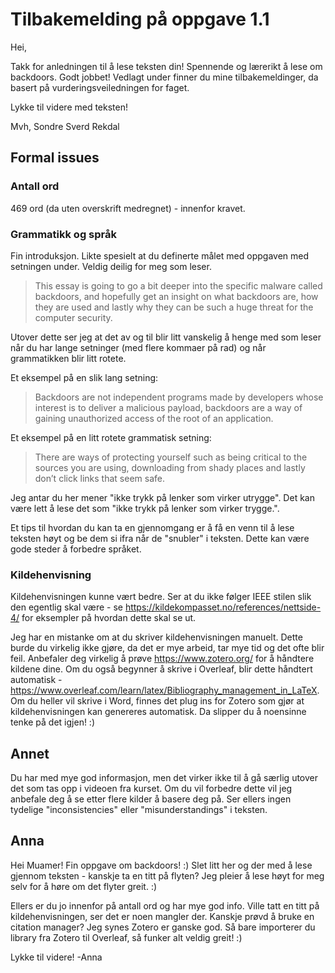 # Tilbakemelding på oppgave 1.1

Hei, 

Takk for anledningen til å lese teksten din! Spennende og lærerikt å lese om backdoors. Godt jobbet! Vedlagt under finner du mine tilbakemeldinger, da basert på vurderingsveiledningen for faget. 

Lykke til videre med teksten!

Mvh,
Sondre Sverd Rekdal

## Formal issues

### Antall ord
469 ord (da uten overskrift medregnet) - innenfor kravet. 


### Grammatikk og språk
Fin introduksjon. Likte spesielt at du definerte målet med oppgaven med setningen under. Veldig deilig for meg som leser.

> This essay is going to go a bit deeper into the specific malware called backdoors, and hopefully get an insight on what backdoors are, how they are used and lastly why they can be such a huge threat for the computer security.

Utover dette ser jeg at det av og til blir litt vanskelig å henge med som leser når du har lange setninger (med flere kommaer på rad) og når grammatikken blir litt rotete. 

Et eksempel på en slik lang setning: 

> Backdoors are not independent programs made by developers whose interest is to deliver a malicious payload, backdoors are a way of gaining unauthorized access of the root of an application.

Et eksempel på en litt rotete grammatisk setning:

> There are ways of protecting yourself such as being critical to the sources you are using, downloading from shady places and lastly don’t click links that seem safe.

Jeg antar du her mener "ikke trykk på lenker som virker utrygge". Det kan være lett å lese det som "ikke trykk på lenker som virker trygge.".

Et tips til hvordan du kan ta en gjennomgang er å få en venn til å lese teksten høyt og be dem si ifra når de "snubler" i teksten. Dette kan være gode steder å forbedre språket. 

### Kildehenvisning
Kildehenvisningen kunne vært bedre. Ser at du ikke følger IEEE stilen slik den egentlig skal være - se https://kildekompasset.no/references/nettside-4/ for eksempler på hvordan dette skal se ut.

Jeg har en mistanke om at du skriver kildehenvisningen manuelt. Dette burde du virkelig ikke gjøre, da det er mye arbeid, tar mye tid og det ofte blir feil. Anbefaler deg virkelig å prøve https://www.zotero.org/ for å håndtere kildene dine. Om du også begynner å skrive i Overleaf, blir dette håndtert automatisk - https://www.overleaf.com/learn/latex/Bibliography_management_in_LaTeX. Om du heller vil skrive i Word, finnes det plug ins for Zotero som gjør at kildehenvisningen kan genereres automatisk. Da slipper du å noensinne tenke på det igjen! :)  

## Annet
Du har med mye god informasjon, men det virker ikke til å gå særlig utover det som tas opp i videoen fra kurset. Om du vil forbedre dette vil jeg anbefale deg å se etter flere kilder å basere deg på. Ser ellers ingen tydelige "inconsistencies" eller "misunderstandings" i teksten. 


## Anna

Hei Muamer! Fin oppgave om backdoors! :) Slet litt her og der med å lese gjennom teksten - kanskje ta en titt på flyten? Jeg pleier å lese høyt for meg selv for å høre om det flyter greit. :) 

Ellers er du jo innenfor på antall ord og har mye god info. Ville tatt en titt på kildehenvisningen, ser det er noen mangler der. Kanskje prøvd å bruke en citation manager? Jeg synes Zotero er ganske god. Så bare importerer du library fra Zotero til Overleaf, så funker alt veldig greit! :)

Lykke til videre! 
-Anna
